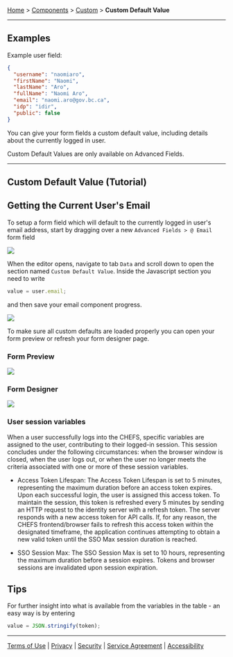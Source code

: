 [Home](index) > [Components](Components) > [Custom](Custom) > **Custom Default Value**
***

## Examples

Example user field:
```json
{
  "username": "naomiaro",
  "firstName": "Naomi",
  "lastName": "Aro",
  "fullName": "Naomi Aro",
  "email": "naomi.aro@gov.bc.ca",
  "idp": "idir",
  "public": false
}
```

You can give your form fields a custom default value, including details about the currently logged in user. 

Custom Default Values are only available on Advanced Fields.
***

## Custom Default Value (Tutorial)
<!-- 
On this page:
* [Getting the Current User's Email](#Getting-the-Current-User's-Email)
* [Tips](#Tips) -->

## Getting the Current User's Email
<!-- **[Back to top](#top)** -->

To setup a form field which will default to the currently logged in user's email address, start by dragging over a new `Advanced Fields > @ Email` form field

![](images/custom_default_email_field.png)

When the editor opens, navigate to tab `Data` and scroll down to open the section named `Custom Default Value`. Inside the Javascript section you need to write
```javascript
value = user.email;
```
and then save your email component progress.

![](images/custom_default_javascript.png)

To make sure all custom defaults are loaded properly you can open your form preview or refresh your form designer page.

### Form Preview
![](images/custom_default_form_design.png)

### Form Designer
![](images/custom_default_form_preview.png)

### User session variables
When a user successfully logs into the CHEFS, specific variables are assigned to the user, contributing to their logged-in session. This session concludes under the following circumstances: when the browser window is closed, when the user logs out, or when the user no longer meets the criteria associated with one or more of these session variables.

* Access Token Lifespan: The Access Token Lifespan is set to 5 minutes, representing the maximum duration before an access token expires. Upon each successful login, the user is assigned this access token. To maintain the session, this token is refreshed every 5 minutes by sending an HTTP request to the identity server with a refresh token. The server responds with a new access token for API calls. If, for any reason, the CHEFS frontend/browser fails to refresh this access token within the designated timeframe, the application continues attempting to obtain a new valid token until the SSO Max session duration is reached.

* SSO Session Max: The SSO Session Max is set to 10 hours, representing the maximum duration before a session expires. Tokens and browser sessions are invalidated upon session expiration.


## Tips
<!-- **[Back to top](#top)** -->

For further insight into what is available from the variables in the table - an easy way is by entering

```javascript
value = JSON.stringify(token);
```

***
[Terms of Use](Terms-of-Use) | [Privacy](Privacy) | [Security](Security) | [Service Agreement](Service-Agreement) | [Accessibility](Accessibility)
